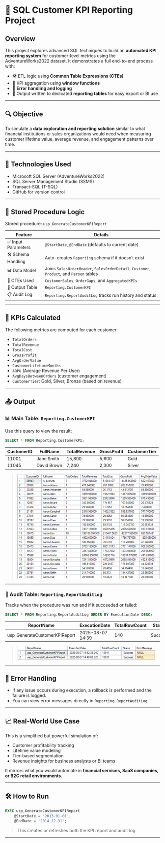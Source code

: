 # 🧾 SQL Customer KPI Reporting Project

## Overview

This project explores advanced SQL techniques to build an **automated KPI reporting system** for customer-level metrics using the AdventureWorks2022 dataset. It demonstrates a full end-to-end process with:

- 🛠 ETL logic using **Common Table Expressions (CTEs)**
- 🧮 KPI aggregation using **window functions**
- 🚦 **Error handling and logging**
- 💾 Output written to dedicated **reporting tables** for easy export or BI use

---

## 🔍 Objective

To simulate a **data exploration and reporting solution** similar to what financial institutions or sales organizations would need when measuring customer lifetime value, average revenue, and engagement patterns over time.

---

## 🧩 Technologies Used

- Microsoft SQL Server (AdventureWorks2022)
- SQL Server Management Studio (SSMS)
- Transact-SQL (T-SQL)
- GitHub for version control

---

## 📁 Stored Procedure Logic

Stored procedure: `usp_GenerateCustomerKPIReport`

| Feature | Details |
|--------|---------|
| ✅ Input Parameters | `@StartDate`, `@EndDate` (defaults to current date) |
| 🛠 Schema Handling | Auto-creates `Reporting` schema if it doesn’t exist |
| 📊 Data Model | Joins `SalesOrderHeader`, `SalesOrderDetail`, `Customer`, `Product`, and `Person` tables |
| 🧮 CTEs Used | `CustomerSales`, `OrderGaps`, and `AggregatedKPIs` |
| 🧾 Output Table | `Reporting.CustomerKPI` |
| 📋 Audit Log | `Reporting.ReportAuditLog` tracks run history and status |

---

## 🧠 KPIs Calculated

The following metrics are computed for each customer:

- `TotalOrders`
- `TotalRevenue`
- `TotalCost`
- `GrossProfit`
- `AvgOrderValue`
- `CustomerLifetimeMonths`
- `ARPU` (Average Revenue Per User)
- `AvgDaysBetweenOrders` (customer engagement)
- `CustomerTier`: Gold, Silver, Bronze (based on revenue)

---

## 📤 Output

### 📊 Main Table: `Reporting.CustomerKPI`

Use this query to view the result:

```sql
SELECT * FROM Reporting.CustomerKPI;
```

| CustomerID | FullName      | TotalRevenue | GrossProfit | CustomerTier |
|------------|---------------|--------------|--------------|---------------|
| 11001      | Jane Smith    | 15,800       | 5,600        | Gold          |
| 11045      | David Brown   | 7,240        | 2,300        | Silver        |

> ![Reporting output](Reporting.png)

---

### 📜 Audit Table: `Reporting.ReportAuditLog`

Tracks when the procedure was run and if it succeeded or failed:

```sql
SELECT * FROM Reporting.ReportAuditLog ORDER BY ExecutionDate DESC;
```

| ReportName               | ExecutionDate        | TotalRowCount | Status  | ErrorMessage |
|--------------------------|----------------------|----------------|---------|---------------|
| usp_GenerateCustomerKPIReport | 2025-08-07 14:39 | 140            | Success | NULL          |

> ![Error Logs](Error_logging.png)

---

## 🚨 Error Handling

- If any issue occurs during execution, a rollback is performed and the failure is logged.
- You can view error messages directly in `Reporting.ReportAuditLog`.

---

## 📈 Real-World Use Case

This is a simplified but powerful simulation of:

- Customer profitability tracking
- Lifetime value modeling
- Tier-based segmentation
- Revenue insights for business analysts or BI teams

It mirrors what you would automate in **financial services, SaaS companies, or B2C retail environments**.

---

## 🛠 How to Run

```sql
EXEC usp_GenerateCustomerKPIReport 
    @StartDate = '2013-01-01', 
    @EndDate = '2014-12-31';
```

> This creates or refreshes both the KPI report and audit log.

---
